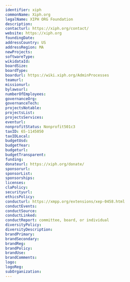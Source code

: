 ```yaml
---
identifier: xiph
commonName: Xiph.org
legalName: XIPH ORG Foundation
description:
contacturl: https://xiph.org/contact/
website: https://xiph.org
foundingDate:
addressCountry: US
addressRegion: MA
newProjects:
softwareType:
wikidataId:
boardSize:
boardType:
boardurl: https://wiki.xiph.org/AdminProcesses
teamurl:
missionurl:
bylawsurl:
numberOfEmployees:
governanceOrg:
governanceTech:
projectsNotable:
projectsList:
projectsServices:
eventurl:
nonprofitStatus: Nonprofit501c3
taxID: 65-1145050
taxIDLocal:
budgetUsd:
budgetYear:
budgeturl:
budgetTransparent:
funding:
donateurl: https://xiph.org/donate/
sponsorurl:
sponsorList:
sponsorships:
licenses:
claPolicy:
securityurl:
ethicsPolicy:
conducturl: https://xmpp.org/extensions/xep-0458.html
conductEvents:
conductSource:
conductLinked:
conductReport: committee, board, or individual
diversityPolicy:
diversityDescription:
brandPrimary:
brandSecondary:
brandReg:
brandPolicy:
brandUse:
brandComments:
logo:
logoReg:
subOrganization:
---
```


